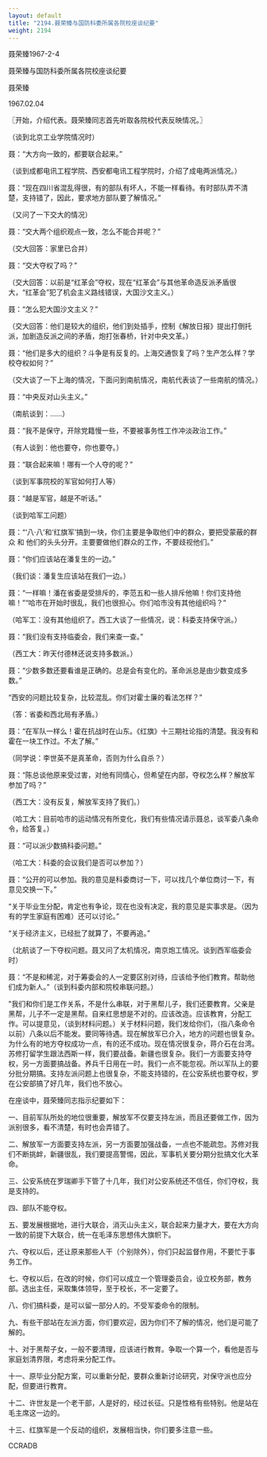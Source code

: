 ```yaml
---
layout: default
title: "2194.聂荣臻与国防科委所属各院校座谈纪要"
weight: 2194
---
```


聂荣臻1967-2-4

聂荣臻与国防科委所属各院校座谈纪要

聂荣臻

1967.02.04

〖开始，介绍代表。聂荣臻同志首先听取各院校代表反映情况。〗

（谈到北京工业学院情况时）

聂：“大方向一致的，都要联合起来。”

（谈到成都电讯工程学院、西安都电讯工程学院时，介绍了成电两派情况。）

聂：“现在四川省混乱得很，有的部队有坏人，不能一样看待。有时部队弄不清楚，支持错了，因此，要求地方部队要了解情况。”

（又问了一下交大的情况）

聂：“交大两个组织观点一致，怎么不能合并呢？”

（交大回答：家里已合并）

聂：“交大夺权了吗？”

（交大回答：以前是“红革会”夺权，现在“红革会”与其他革命造反派矛盾很大，“红革会”犯了机会主义路线错误，大国沙文主义。）

聂：“怎么犯大国沙文主义？”

（交大回答：他们是较大的组织，他们到处插手，控制《解放日报》提出打倒托派，加剧造反派之间的矛盾，炮打张春桥，针对中央文革。）

聂：“他们是多大的组织？斗争是有反复的。上海交通恢复了吗？生产怎么样？学校夺权如何？”

（交大谈了一下上海的情况，下面问到南航情况，南航代表谈了一些南航的情况。）

聂：“中央反对山头主义。”

（南航谈到：……）

聂：“我不是保守，开除党籍慢一些，不要被事务性工作冲淡政治工作。”

（有人谈到：他也要夺，你也要夺。）

聂：“联合起来嘛！哪有一个人夺的呢？”

（谈到军事院校的军官如何打人等）

聂：“越是军官，越是不听话。”

（谈到哈军工问题）

聂：“‘八·八’和‘红旗军’搞到一块，你们主要是争取他们中的群众，要把受蒙蔽的群众 和 他们的头头分开。主要要做他们群众的工作，不要歧视他们。”

聂：“你们应该站在潘复生的一边。”

（我们谈：潘复生应该站在我们一边。）

聂：“一样嘛！潘在省委是受排斥的，李范五和一些人排斥他嘛！你们支持他嘛！”“哈市在开始时很乱，我们也很担心。你们哈市没有其他组织吗？”

（哈军工：没有其他组织了。西工大谈了一些情况，说：科委支持保守派。）

聂：“我们没有支持临委会，我们来查一查。”

（西工大：昨天付德林还说支持多数派。）

聂：“少数多数还要看谁是正确的。总是会有变化的。革命派总是由少数变成多数。”

“西安的问题比较复杂，比较混乱。你们对霍士廉的看法怎样？”

（答：省委和西北局有矛盾。）

聂：“在军队一样么！霍在抗战时在山东。《红旗》十三期社论指的清楚。我没有和霍在一块工作过。不太了解。”

（同学说：李世英不是真革命，否则为什么自杀？）

聂：“陈总谈他原来受过害，对他有同情心，但希望在内部，夺权怎么样？解放军参加了吗？”

（西工大：没有反复，解放军支持了我们。）

（哈工大：目前哈市的运动情况有所变化，我们有些情况请示聂总，谈军委八条命令，给答复。）

聂：“可以派少数搞科委问题。”

（哈工大：科委的会议我们是否可以参加？）

聂：“公开的可以参加。我的意见是科委商讨一下，可以找几个单位商讨一下，有意见交换一下。”

“关于毕业生分配，肯定也有争论，现在也没有决定，我的意见是实事求是。（因为有的学生家庭有困难）还可以讨论。”

“关于经济主义，已经批了就算了，不要再追。”

（北航谈了一下夺权问题。聂又问了太机情况，南京炮工情况。谈到西军临委会时）

聂：“不是和稀泥，对于筹委会的人一定要区别对待，应该给予他们教育。帮助他们成为新人。”（谈到科委内部和院校串联问题。）

"我们和你们是工作关系，不是什么串联，对于黑帮儿子，我们还要教育。父亲是黑帮，儿子不一定是黑帮。自来红思想是不对的。应该改造。应该教育，分配工作。可以提意见，（谈到材料问题。）关于材料问题，我们发给你们，（指八条命令以前）八条以后不能发。要同等待遇。现在解放军已介入，地方的问题也很复杂。为什么有的地方夺权成功一点，有的还不成功。现在情况很复杂，蒋介石在台湾。苏修打留学生跟法西斯一样，我们要战备。新疆也很复杂。我们一方面要支持夺权，另一方面要搞战备。养兵千日用在一时。我们一点不能忽视。所以军队上的要分批分期搞。支持左派问题上也很复杂，不能支持错的，在公安系统也要夺权，罗在公安部搞了好几年，我们也不放心。

在座谈中，聂荣臻同志指示纪要如下：

一、目前军队所处的地位很重要，解放军不仅要支持左派，而且还要做工作，因为派别很多，看不清楚，有时也会弄错了。

二、解放军一方面要支持左派，另一方面要加强战备，一点也不能疏忽。苏修对我们不断挑衅，新疆很乱，我们要提高警惕，因此，军事机关要分期分批搞文化大革命。

三、公安系统在罗瑞卿手下管了十几年，我们对公安系统还不信任，你们夺权，我是支持的。

四、部队不能夺权。

五、要发展根据地，进行大联合，消灭山头主义，联合起来力量才大，要在大方向一致的前提下大联合，统一在毛泽东思想伟大旗帜下。

六、夺权以后，还让原来那些人干（个别除外），你们只起监督作用，不要忙于事务工作。

七、夺权以后，在改的时候，你们可以成立一个管理委员会，设立校务部，教务部。选出主任，采取集体领导，至于校长，不一定要了。

八、你们搞科委，是可以留一部分人的。不受军委命令的限制。

九、有些干部站在左派方面，你们要欢迎，因为你们不了解的情况，他们是可能了解的。

十、对于黑帮子女，一般不要清理，应该进行教育。争取一个算一个，看他是否与家庭划清界限，考虑将来分配工作。

十一、原毕业分配方案，可以重新分配，要群众重新讨论研究，对保守派也应分配，但要进行教育。

十二、许世友是一个老干部，人是好的，经过长征。只是性格有些特别。他是站在毛主席这一边的。

十三、红旗军是一个反动的组织，发展相当快，你们要多注意一些。

CCRADB

